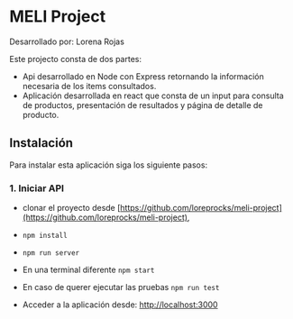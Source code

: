 # MELI Project

Desarrollado por: Lorena Rojas

Este projecto consta de dos partes:

- Api desarrollado en Node con Express retornando la información necesaria de los items consultados.
- Aplicación desarrollada en react que consta de un input para consulta de productos, presentación de resultados y página de detalle de producto.

## Instalación

Para instalar esta aplicación siga los siguiente pasos:

### 1. Iniciar API

- clonar el proyecto desde [https://github.com/loreprocks/meli-project](https://github.com/loreprocks/meli-project),
- `npm install`
- `npm run server`
- En una terminal diferente `npm start`
- En caso de querer ejecutar las pruebas `npm run test`

- Acceder a la aplicación desde: [http://localhost:3000](http://localhost:3000)
